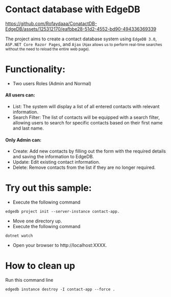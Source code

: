 # Contact database with EdgeDB

https://github.com/Rofaydaaa/ConatactDB-EdgeDB/assets/125312170/eafbbe28-51d2-4552-bd90-494336369339

The project aims to create a contact database system using ```EdgeDB 3.0```, ```ASP.NET Core Razor Pages```, and ```Ajax``` <small>(Ajax allows us to perform real-time searches without the need to reload the entire web page).</small>

# Functionality:
- Two users Roles (Admin and Normal)
#### All users can:
- List: The system will display a list of all entered contacts with relevant information.
- Search Filter: The list of contacts will be equipped with a search filter, allowing users to search for specific contacts based on their first name and last name.
#### Only Admin can:
- Create: Add new contacts by filling out the form with the required details and saving the information to EdgeDB.
- Update: Edit existing contact information.
- Delete: Remove contacts from the list if they are no longer required.

# Try out this sample:
- Execute the following command 
```
edgedb project init --server-instance contact-app.
```
- Move one directory up.
- Execute the following command
```
dotnet watch
```
- Open your browser to http://localhost:XXXX.

# How to clean up
Run this command line
```
edgedb instance destroy -I contact-app --force .
```
